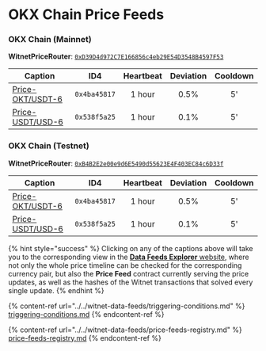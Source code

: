 # OKX Chain Price Feeds

### OKX Chain (Mainnet)

**WitnetPriceRouter**: [`0xD39D4d972C7E166856c4eb29E54D3548B4597F53`](https://www.oklink.com/en/okc/address/0xD39D4d972C7E166856c4eb29E54D3548B4597F53)

| **Caption**                                                                     | **ID4**      | **Heartbeat** | **Deviation** | **Cooldown** |
| ------------------------------------------------------------------------------- | ------------ | :-----------: | :-----------: | :----------: |
| [Price-OKT/USDT-6](https://feeds.witnet.io/feeds/okxchain-mainnet\_okt-usdt\_6) | `0x4ba45817` |    1 hour     |      0.5%     |      5'     |
| [Price-USDT/USD-6](https://feeds.witnet.io/feeds/okxchain-mainnet\_usdt-usd\_6) | `0x538f5a25` |    1 hour     |      0.1%     |      5'     |

### OKX Chain (Testnet)

**WitnetPriceRouter**: [`0xB4B2E2e00e9d6E5490d55623E4F403EC84c6D33f`](https://www.oklink.com/en/okc-test/address/0xB4B2E2e00e9d6E5490d55623E4F403EC84c6D33f)

| **Caption**                                                                     | **ID4**      | **Heartbeat** | **Deviation** | **Cooldown** |
| ------------------------------------------------------------------------------- | ------------ | :-----------: | :-----------: | :----------: |
| [Price-OKT/USDT-6](https://feeds.witnet.io/feeds/okxchain-testnet\_okt-usdt\_6) | `0x4ba45817` |    1 hour     |      0.5%     |      5'     |
| [Price-USDT/USD-6](https://feeds.witnet.io/feeds/okxchain-testnet\_usdt-usd\_6) | `0x538f5a25` |    1 hour     |      0.1%     |      5'     |

{% hint style="success" %}
Clicking on any of the captions above will take you to the corresponding view in the [**Data Feeds Explorer** website](https://feeds.witnet.io), where not only the whole price timeline can be checked for the corresponding currency pair, but also the **Price Feed** contract currently serving the price updates, as well as the hashes of the Witnet transactions that solved every single update.
{% endhint %}

{% content-ref url="../../witnet-data-feeds/triggering-conditions.md" %}
[triggering-conditions.md](../../witnet-data-feeds/triggering-conditions.md)
{% endcontent-ref %}

{% content-ref url="../../witnet-data-feeds/price-feeds-registry.md" %}
[price-feeds-registry.md](../../witnet-data-feeds/price-feeds-registry.md)
{% endcontent-ref %}
